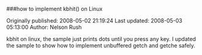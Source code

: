 ###how to implement kbhit() on Linux

Originally published: 2008-05-02 21:19:24
Last updated: 2008-05-03 05:13:00
Author: Nelson Rush

kbhit on linux, the sample just prints dots until you press any key. I updated the sample to show how to implement unbuffered getch and getche safely.
